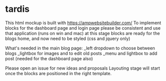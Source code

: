 # tardis
This html mockup is built with https://ampwebsitebuilder.com/
To implement blocks for the dashboard page and login page please be consistent and use that application (runs on win and mac)
at this stage blocks are ready for the blogs home, and now need to be styled (css and jquery only)

What's needed in the main blog page:
_left dropdown to choose between blogs
_lightbox for images and to edit old posts
_menu and lightbox to add post (needed for the dashboard page also)

Please open an issue for new ideas and proposals
Layouting stage will start once the blocks are positioned in the right template.
